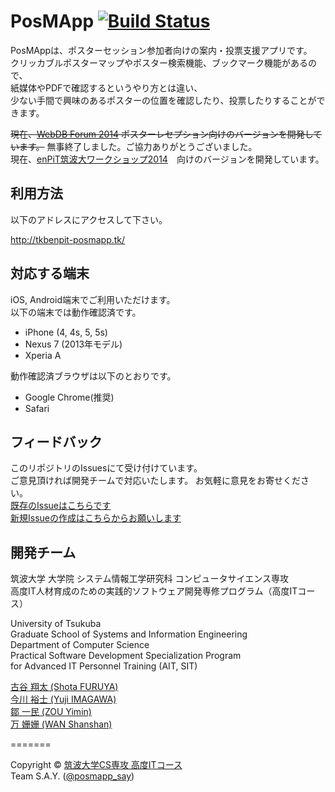 PosMApp  [![Build Status](https://travis-ci.org/Tsukuba-SAY/PosMApp.svg?branch=develop)](https://travis-ci.org/Tsukuba-SAY/PosMApp/)
=======
PosMAppは、ポスターセッション参加者向けの案内・投票支援アプリです。  
クリッカブルポスターマップやポスター検索機能、ブックマーク機能があるので、  
紙媒体やPDFで確認するというやり方とは違い、  
少ない手間で興味のあるポスターの位置を確認したり、投票したりすることができます。  

~~現在、[WebDB Forum 2014](http://db-event.jpn.org/webdbf2014/) ポスターレセプション向けのバージョンを開発しています。~~
無事終了しました。ご協力ありがとうございました。  
現在、[enPiT筑波大ワークショップ2014](http://www.cs.tsukuba.ac.jp/enPiT/enpit2014_tsukuba_ws)　向けのバージョンを開発しています。


## 利用方法

以下のアドレスにアクセスして下さい。

http://tkbenpit-posmapp.tk/

## 対応する端末

iOS, Android端末でご利用いただけます。  
以下の端末では動作確認済です。
* iPhone (4, 4s, 5, 5s)
* Nexus 7 (2013年モデル)
* Xperia A

動作確認済ブラウザは以下のとおりです。
* Google Chrome(推奨)
* Safari

## フィードバック
このリポジトリのIssuesにて受け付けています。  
ご意見頂ければ開発チームで対応いたします。  お気軽に意見をお寄せください。  
[既存のIssueはこちらです](https://github.com/Tsukuba-SAY/PosMApp/issues)  
[新規Issueの作成はこちらからお願いします](https://github.com/Tsukuba-SAY/PosMApp/issues/new)  

## 開発チーム

筑波大学 大学院 システム情報工学研究科 コンピュータサイエンス専攻  
高度IT人材育成のための実践的ソフトウェア開発専修プログラム（高度ITコース） 

University of Tsukuba  
Graduate School of Systems and Information Engineering   
Department of Computer Science  
Practical Software Development Specialization Program  
for Advanced IT Personnel Training (AIT, SIT) 

[古谷 翔太 (Shota FURUYA)](https://github.com/furuya-s)  
[今川 裕士 (Yuji IMAGAWA)](https://github.com/using923)  
[鄒 一民 (ZOU Yimin)](https://github.com/Altaizym)  
[万 姗姗 (WAN Shanshan)](https://github.com/wanshanshan)  

=======

Copyright &copy; [筑波大学CS専攻 高度ITコース](http://www.cs.tsukuba.ac.jp/ITsoft/)  
Team S.A.Y. ([@posmapp_say](https://twitter.com/posmapp_say))
